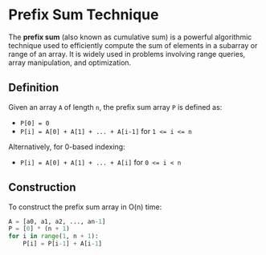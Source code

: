 # Prefix Sum Technique

The **prefix sum** (also known as cumulative sum) is a powerful algorithmic technique used to efficiently compute the sum of elements in a subarray or range of an array. It is widely used in problems involving range queries, array manipulation, and optimization.

## Definition

Given an array `A` of length `n`, the prefix sum array `P` is defined as:

- `P[0] = 0`
- `P[i] = A[0] + A[1] + ... + A[i-1]` for `1 <= i <= n`

Alternatively, for 0-based indexing:

- `P[i] = A[0] + A[1] + ... + A[i]` for `0 <= i < n`

## Construction

To construct the prefix sum array in O(n) time:

```python
A = [a0, a1, a2, ..., an-1]
P = [0] * (n + 1)
for i in range(1, n + 1):
    P[i] = P[i-1] + A[i-1]
```
